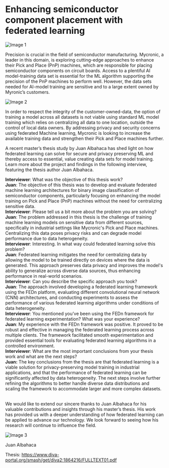 ﻿# Enhancing semiconductor component placement with federated learning

![Image 1]([https://cdn.prod.website-files.com/65b2c538561625e62bd16a2a/66cd75cd4ca6e352a6598d48_66cd759fad7a660cf5774be0_pnp%2520(1).webp](https://lh3.googleusercontent.com/pw/AP1GczPrgEmvxPHzYQO5xtObzd4sV8PNGlmcbAufE4iKOR5D3OiKknI9B40UhixXecnljG7RJg8Dl2jCyYUrNiHMs026Buy64JtV0Ff29Bp5XHixXhr34Sd_LqGjS3O3u071jzbvjNZcfEWqfX8p43O0Hkf7=w800-h500-s-no-gm))

Precision is crucial in the field of semiconductor manufacturing. Mycronic, a leader in this domain, is exploring cutting-edge approaches to enhance their Pick and Place (PnP) machines, which are responsible for placing semiconductor components on circuit boards. Access to a plentiful AI model-training data set is essential for the ML algorithm supporting the precision of the PnP machines to perform well. However, the data sets needed for AI-model training are sensitive and to a large extent owned by Myronic’s customers.

![Image 2](https://cdn.prod.website-files.com/65b2c538561625e62bd16a2a/66c450ca28e54c3ecbaee666_66c45030322bfa1968082c9a_Screenshot%25202024-08-20%2520at%252010.12.51.jpeg)

In order to respect the integrity of the customer-owned-data, the option of training a model across all datasets is not viable using standard ML model training which relies on centralizing all data to one location, outside the control of local data owners. By addressing privacy and security concerns using federated Machine learning, Mycronic is looking to increase the available training data and strengthen their Pick and Place machines further.

A recent master’s thesis study by Juan Albahaca has shed light on how federated learning can solve for secure and privacy preserving ML and thereby access to essential, value creating data sets for model training. Learn more about the project and findings in the following interview, featuring the thesis author Juan Albahaca.

**Interviewer**: What was the objective of this thesis work?  
**Juan**: The objective of this thesis was to develop and evaluate federated machine learning architectures for binary image classification of semiconductor components, particularly focusing on enhancing the model training on Pick and Place (PnP) machines without the need for centralizing sensitive data.  
**Interviewer**: Please tell us a bit more about the problem you are solving?  
**Juan**: The problem addressed in this thesis is the challenge of training machine learning models on sensitive data from different sources, specifically in industrial settings like Mycronic's Pick and Place machines. Centralizing this data poses privacy risks and can degrade model performance due to data heterogeneity.  
**Interviewer**: Interesting. In what way could federated learning solve this problem?  
**Juan**: Federated learning mitigates the need for centralizing data by allowing the model to be trained directly on devices where the data is generated. This approach preserves data privacy and improves the model's ability to generalize across diverse data sources, thus enhancing performance in real-world scenarios.  
**Interviewer**: Can you describe the specific approach you took?  
**Juan**: The approach involved developing a federated learning framework using the FEDn platform, evaluating different convolutional neural network (CNN) architectures, and conducting experiments to assess the performance of various federated learning algorithms under conditions of data heterogeneity.  
**Interviewer**: You mentioned you’ve been using the FEDn framework for federated learning experimentation? What was your experience?  
**Juan**: My experience with the FEDn framework was positive. It proved to be robust and effective in managing the federated learning process across multiple clients. The framework facilitated smooth experimentation and provided essential tools for evaluating federated learning algorithms in a controlled environment.  
**Interviewer**: What are the most important conclusions from your thesis work and what are the next steps?  
**Juan:** The key conclusions from the thesis are that federated learning is a viable solution for privacy-preserving model training in industrial applications, and that the performance of federated learning can be significantly affected by data heterogeneity. The next steps involve further refining the algorithms to better handle diverse data distributions and scaling the framework to accommodate larger and more complex datasets.

‍  
We would like to extend our sincere thanks to Juan Albahaca for his valuable contributions and insights through his master’s thesis. His work has provided us with a deeper understanding of how federated learning can be applied to advance our technology. We look forward to seeing how his research will continue to influence the field.

![Image 3](https://cdn.prod.website-files.com/65b2c538561625e62bd16a2a/66c4927f2c0e6d48efe47a0c_66c4926a092597c28615cd6d_juan%2520(1).jpeg)

Juan Albahaca

Thesis: https://www.diva-portal.org/smash/get/diva2:1864216/FULLTEXT01.pdf

‍
